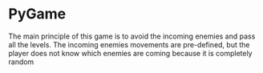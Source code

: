 # PyGame
The main principle of this game is to avoid the incoming enemies and pass all the levels. The incoming enemies movements are pre-defined, but the player does not know which enemies are coming because it is completely random
